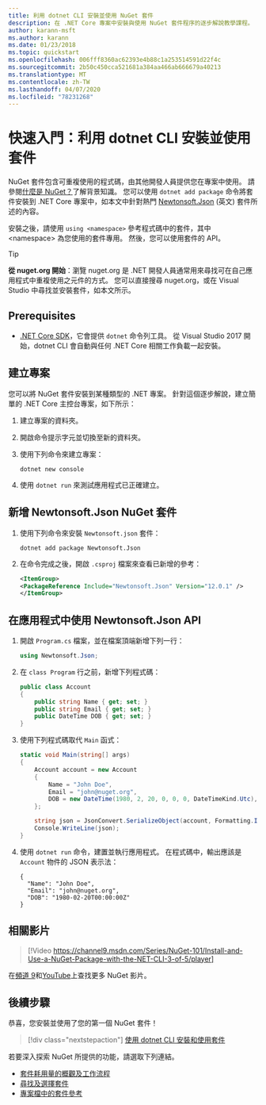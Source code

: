 ```yaml
---
title: 利用 dotnet CLI 安裝並使用 NuGet 套件
description: 在 .NET Core 專案中安裝與使用 NuGet 套件程序的逐步解說教學課程。
author: karann-msft
ms.author: karann
ms.date: 01/23/2018
ms.topic: quickstart
ms.openlocfilehash: 006fff8360ac62393e4b88c1a253514591d22f4c
ms.sourcegitcommit: 2b50c450cca521681a384aa466ab666679a40213
ms.translationtype: MT
ms.contentlocale: zh-TW
ms.lasthandoff: 04/07/2020
ms.locfileid: "78231268"
---
```

# <a name="quickstart-install-and-use-a-package-using-the-dotnet-cli"></a>快速入門：利用 dotnet CLI 安裝並使用套件

NuGet 套件包含可重複使用的程式碼，由其他開發人員提供您在專案中使用。 請參閱[什麼是 NuGet？](../What-is-NuGet.md)了解背景知識。 您可以使用 `dotnet add package` 命令將套件安裝到 .NET Core 專案中，如本文中針對熱門 [Newtonsoft.Json](https://www.nuget.org/packages/Newtonsoft.Json/) \(英文\) 套件所述的內容。

安裝之後，請使用 `using <namespace>` 參考程式碼中的套件，其中 \<namespace\> 為您使用的套件專用。 然後，您可以使用套件的 API。

> [!Tip]
> **從 nuget.org 開始**：瀏覽 nuget.org 是 .NET 開發人員通常用來尋找可在自己應用程式中重複使用之元件的方式。 您可以直接搜尋 nuget.org，或在 Visual Studio 中尋找並安裝套件，如本文所示。

## <a name="prerequisites"></a>Prerequisites

- [.NET Core SDK](https://www.microsoft.com/net/download/)，它會提供 `dotnet` 命令列工具。 從 Visual Studio 2017 開始，dotnet CLI 會自動與任何 .NET Core 相關工作負載一起安裝。

## <a name="create-a-project"></a>建立專案

您可以將 NuGet 套件安裝到某種類型的 .NET 專案。 針對這個逐步解說，建立簡單的 .NET Core 主控台專案，如下所示：

1. 建立專案的資料夾。

1. 開啟命令提示字元並切換至新的資料夾。

1. 使用下列命令來建立專案：

    ```dotnetcli
    dotnet new console
    ```

1. 使用 `dotnet run` 來測試應用程式已正確建立。

## <a name="add-the-newtonsoftjson-nuget-package"></a>新增 Newtonsoft.Json NuGet 套件

1. 使用下列命令來安裝 `Newtonsoft.json` 套件：

    ```dotnetcli
    dotnet add package Newtonsoft.Json
    ```

2. 在命令完成之後，開啟 `.csproj` 檔案來查看已新增的參考：

    ```xml
   <ItemGroup>
    <PackageReference Include="Newtonsoft.Json" Version="12.0.1" />
   </ItemGroup>
    ```

## <a name="use-the-newtonsoftjson-api-in-the-app"></a>在應用程式中使用 Newtonsoft.Json API

1. 開啟 `Program.cs` 檔案，並在檔案頂端新增下列一行：

    ```cs
    using Newtonsoft.Json;
    ```

1. 在 `class Program` 行之前，新增下列程式碼：

    ```cs
    public class Account
    {
        public string Name { get; set; }
        public string Email { get; set; }
        public DateTime DOB { get; set; }
    }
    ```

1. 使用下列程式碼取代 `Main` 函式：

    ```cs
    static void Main(string[] args)
    {
        Account account = new Account
        {
            Name = "John Doe",
            Email = "john@nuget.org",
            DOB = new DateTime(1980, 2, 20, 0, 0, 0, DateTimeKind.Utc),
        };

        string json = JsonConvert.SerializeObject(account, Formatting.Indented);
        Console.WriteLine(json);
    }
    ```

1. 使用 `dotnet run` 命令，建置並執行應用程式。 在程式碼中，輸出應該是 `Account` 物件的 JSON 表示法：

    ```output
    {
      "Name": "John Doe",
      "Email": "john@nuget.org",
      "DOB": "1980-02-20T00:00:00Z"
    }
    ```
## <a name="related-video"></a>相關影片

> [!Video https://channel9.msdn.com/Series/NuGet-101/Install-and-Use-a-NuGet-Package-with-the-NET-CLI-3-of-5/player]

在[頻道 9](https://channel9.msdn.com/Series/NuGet-101)和[YouTube](https://www.youtube.com/playlist?list=PLdo4fOcmZ0oVLvfkFk8O9h6v2Dcdh2bh_)上查找更多 NuGet 影片。

## <a name="next-steps"></a>後續步驟

恭喜，您安裝並使用了您的第一個 NuGet 套件！

> [!div class="nextstepaction"]
> [使用 dotnet CLI 安裝和使用套件](../consume-packages/install-use-packages-dotnet-cli.md)

若要深入探索 NuGet 所提供的功能，請選取下列連結。

- [套件耗用量的概觀及工作流程](../consume-packages/overview-and-workflow.md)
- [尋找及選擇套件](../consume-packages/finding-and-choosing-packages.md)
- [專案檔中的套件參考](../consume-packages/package-references-in-project-files.md)
